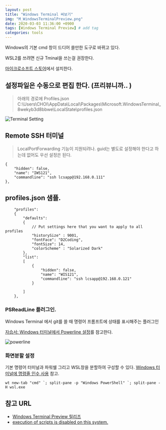 ```yaml
---
layout: post
title: "Windows Terminal 써보기"
img: "M_WindowsTerminalPreview.png"
date: 2020-03-03 11:36:00 +0900
tags: [Windows Terminal Preview] # add tag
categories: tools
---
```


Windows의 기본 cmd 창이 드디어 쓸만한 도구로 바뀌고 있다. 

WSL2를 쓰려면 신규 Tminal을 쓰는걸 권장한다. 

[마이크로소프트 스토어](https://www.microsoft.com/ko-kr/p/windows-terminal-preview/9n0dx20hk701?activetab=pivot:overviewtab)에서 설치한다. 

## 설정파일은 수동으로 편집 한다. (프리뷰니까.. )    

> 아래의 경로에 Profiles.json
> C:\Users\CHOI\AppData\Local\Packages\Microsoft.WindowsTerminal_8wekyb3d8bbwe\LocalState\profiles.json  


![Terminal Setting]({{site.bashurl}}/assets/img/M_WindowsTerminal_setting.jpg)
 
## Remote SSH 터미널 

> LocalPortForwarding 기능이 지원되려나. 
> guid는 별도로 설정해야 한다고 하는데 없어도 우선 설정은 된다.  

``` 
{
	"hidden": false,
	"name": "IWS121",
	"commandline": "ssh lcsapp@192.168.0.111"
},
```

## profiles.json 샘플. 

```
    "profiles":
    {
        "defaults":
        {
            // Put settings here that you want to apply to all profiles
            "historySize" : 9001,
            "fontFace": "D2Coding",
            "fontSize": 14,
            "colorScheme" : "Solarized Dark"
        },
        "list":
        [
            {
                "hidden": false,
                "name": "WIS121",
                "commandline": "ssh lcsapp@192.168.0.121"
            }
            
        ]
    },
``` 
### PSReadLine 플러그인. 

Windows Terminal 에서 git를 쓸 때 명령어 프롬프트에 상태를 표시해주는 플러그인 

[자습서: Windows 터미널에서 Powerline 설정](https://docs.microsoft.com/ko-kr/windows/terminal/tutorials/powerline-setup)를 참고한다. 

![powerline]({{site.baseurl}}/assets/img/M_wt_powerline-01.jpg)

### 화면분할 설정

기본 명령어 터미널과 파워쉘 그리고 WSL창을 분할하여 구성할 수 있다. 
[Windows 터미널에 명령줄 인수 사용](https://docs.microsoft.com/ko-kr/windows/terminal/command-line-arguments?tabs=windows) 참고. 

```
wt new-tab "cmd" `; split-pane -p "Windows PowerShell" `; split-pane -H wsl.exe
```

## 참고 URL
-  [Windows Terminal Preview 릴리즈](https://www.lesstif.com/pages/viewpage.action?pageId=71401723)
-  [execution of scripts is disabled on this system.](https://www.hahwul.com/2017/08/powershell-execution-of-scripts-is.html)